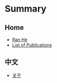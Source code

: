 # Summary

## Home

* [Ran He](README.md)
* [List of Publications](en/list-of-publications.md)

## 中文

* [关于](zh/README.md)

